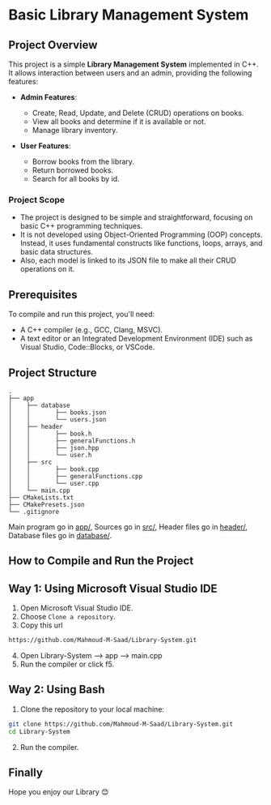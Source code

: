 # Basic Library Management System

## Project Overview

This project is a simple **Library Management System** implemented in C++. It allows interaction between users and an admin, providing the following features:

- **Admin Features**:
  - Create, Read, Update, and Delete (CRUD) operations on books.
  - View all books and determine if it is available or not.
  - Manage library inventory.

- **User Features**:
  - Borrow books from the library.
  - Return borrowed books.
  - Search for all books by id.

### Project Scope

- The project is designed to be simple and straightforward, focusing on basic C++ programming techniques.
- It is not developed using Object-Oriented Programming (OOP) concepts. Instead, it uses fundamental constructs like functions, loops, arrays, and basic data structures.
- Also, each model is linked to its JSON file to make all their CRUD operations on it.

## Prerequisites

To compile and run this project, you'll need:

- A C++ compiler (e.g., GCC, Clang, MSVC).
- A text editor or an Integrated Development Environment (IDE) such as Visual Studio, Code::Blocks, or VSCode.

## Project Structure
``` text
.
├── app
│    ├── database
│    │       ├── books.json
│    │       └── users.json
│    ├── header
│    │       ├── book.h
│    │       ├── generalFunctions.h
│    │       ├── json.hpp
│    │       └── user.h
│    ├── src
│    │       ├── book.cpp
│    │       ├── generalFunctions.cpp
│    │       └── user.cpp
│    └── main.cpp
├── CMakeLists.txt
├── CMakePresets.json
└── .gitignore

```

Main program go in [app/](app),
Sources go in [src/](app/src),
Header files go in [header/](app/header), 
Database files go in [database/](app/database).

## How to Compile and Run the Project

## Way 1: Using Microsoft Visual Studio IDE 

  1. Open Microsoft Visual Studio IDE.
  2. Choose `Clone a repository`.
  3. Copy this url
  ```bash
  https://github.com/Mahmoud-M-Saad/Library-System.git
  ```
  4. Open Library-System --> app --> main.cpp
  5. Run the compiler or click f5. 

## Way 2: Using Bash 

  1. Clone the repository to your local machine:

  ```bash
  git clone https://github.com/Mahmoud-M-Saad/Library-System.git
  cd Library-System
  ```

  2. Run the compiler.

## Finally

Hope you enjoy our Library 😊
